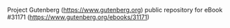 Project Gutenberg (https://www.gutenberg.org) public repository for eBook #31171 (https://www.gutenberg.org/ebooks/31171)
